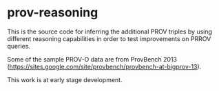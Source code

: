 prov-reasoning
==============
This is the source code for inferring the additional PROV triples by using different reasoning capabilities in order to test improvements on PRROV queries.

Some of the sample PROV-O data are from ProvBench 2013 (https://sites.google.com/site/provbench/provbench-at-bigprov-13).

This work is at early stage development.

